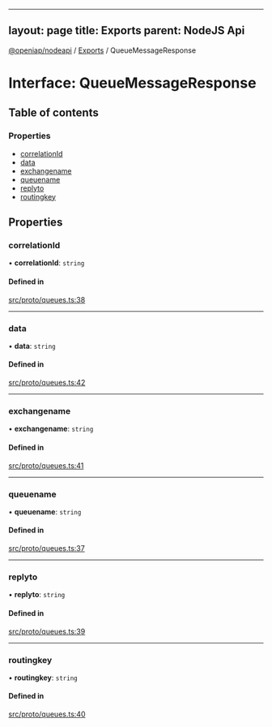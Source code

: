
---
layout: page
title: Exports
parent: NodeJS Api
---
[@openiap/nodeapi](../README.md) / [Exports](../modules.md) / QueueMessageResponse

# Interface: QueueMessageResponse

## Table of contents

### Properties

- [correlationId](QueueMessageResponse.md#correlationid)
- [data](QueueMessageResponse.md#data)
- [exchangename](QueueMessageResponse.md#exchangename)
- [queuename](QueueMessageResponse.md#queuename)
- [replyto](QueueMessageResponse.md#replyto)
- [routingkey](QueueMessageResponse.md#routingkey)

## Properties

### correlationId

• **correlationId**: `string`

#### Defined in

[src/proto/queues.ts:38](https://github.com/openiap/nodeapi/blob/a6b5438/src/proto/queues.ts#L38)

___

### data

• **data**: `string`

#### Defined in

[src/proto/queues.ts:42](https://github.com/openiap/nodeapi/blob/a6b5438/src/proto/queues.ts#L42)

___

### exchangename

• **exchangename**: `string`

#### Defined in

[src/proto/queues.ts:41](https://github.com/openiap/nodeapi/blob/a6b5438/src/proto/queues.ts#L41)

___

### queuename

• **queuename**: `string`

#### Defined in

[src/proto/queues.ts:37](https://github.com/openiap/nodeapi/blob/a6b5438/src/proto/queues.ts#L37)

___

### replyto

• **replyto**: `string`

#### Defined in

[src/proto/queues.ts:39](https://github.com/openiap/nodeapi/blob/a6b5438/src/proto/queues.ts#L39)

___

### routingkey

• **routingkey**: `string`

#### Defined in

[src/proto/queues.ts:40](https://github.com/openiap/nodeapi/blob/a6b5438/src/proto/queues.ts#L40)
